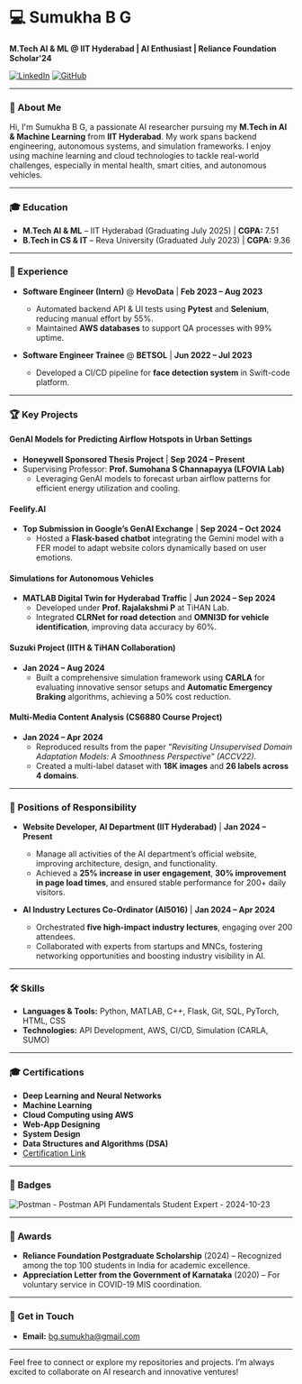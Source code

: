 # 💻 Sumukha B G  
**M.Tech AI & ML @ IIT Hyderabad | AI Enthusiast | Reliance Foundation Scholar'24**

[![LinkedIn](https://img.shields.io/badge/-Connect_on_LinkedIn-blue?style=flat&logo=linkedin&logoColor=white)](https://www.linkedin.com/in/sbgsumu/)  [![GitHub](https://img.shields.io/badge/-bg--sumu-black?style=flat&logo=github&logoColor=white)](https://github.com/bg-sumu)  

---

### 👋 About Me  
Hi, I'm Sumukha B G, a passionate AI researcher pursuing my **M.Tech in AI & Machine Learning** from **IIT Hyderabad**. My work spans backend engineering, autonomous systems, and simulation frameworks. I enjoy using machine learning and cloud technologies to tackle real-world challenges, especially in mental health, smart cities, and autonomous vehicles.

---

### 🎓 Education  
- **M.Tech AI & ML** – IIT Hyderabad (Graduating July 2025) | **CGPA:** 7.51  
- **B.Tech in CS & IT** – Reva University (Graduated July 2023) | **CGPA:** 9.36  

---

### 💼 Experience  
- **Software Engineer (Intern)** @ **HevoData** | **Feb 2023 – Aug 2023**  
  - Automated backend API & UI tests using **Pytest** and **Selenium**, reducing manual effort by 55%.  
  - Maintained **AWS databases** to support QA processes with 99% uptime.

- **Software Engineer Trainee** @ **BETSOL** | **Jun 2022 – Jul 2023**  
  - Developed a CI/CD pipeline for **face detection system** in Swift-code platform.

---

### 🏆 Key Projects  
#### GenAI Models for Predicting Airflow Hotspots in Urban Settings  
- **Honeywell Sponsored Thesis Project** | **Sep 2024 – Present**  
- Supervising Professor: **Prof. Sumohana S Channapayya (LFOVIA Lab)**  
  - Leveraging GenAI models to forecast urban airflow patterns for efficient energy utilization and cooling.

#### Feelify.AI  
- **Top Submission in Google’s GenAI Exchange** | **Sep 2024 – Oct 2024**  
  - Hosted a **Flask-based chatbot** integrating the Gemini model with a FER model to adapt website colors dynamically based on user emotions.

#### Simulations for Autonomous Vehicles  
- **MATLAB Digital Twin for Hyderabad Traffic** | **Jun 2024 – Sep 2024**  
  - Developed under **Prof. Rajalakshmi P** at TiHAN Lab.  
  - Integrated **CLRNet for road detection** and **OMNI3D for vehicle identification**, improving data accuracy by 60%.

#### Suzuki Project (IITH & TiHAN Collaboration)  
- **Jan 2024 – Aug 2024**  
  - Built a comprehensive simulation framework using **CARLA** for evaluating innovative sensor setups and **Automatic Emergency Braking** algorithms, achieving a 50% cost reduction.

#### Multi-Media Content Analysis (CS6880 Course Project)  
- **Jan 2024 – Apr 2024**  
  - Reproduced results from the paper *"Revisiting Unsupervised Domain Adaptation Models: A Smoothness Perspective" (ACCV22).*  
  - Created a multi-label dataset with **18K images** and **26 labels across 4 domains**.

---

### 📌 Positions of Responsibility  
- **Website Developer, AI Department (IIT Hyderabad)** | **Jan 2024 – Present**  
  - Manage all activities of the AI department’s official website, improving architecture, design, and functionality.  
  - Achieved a **25% increase in user engagement**, **30% improvement in page load times**, and ensured stable performance for 200+ daily visitors.

- **AI Industry Lectures Co-Ordinator (AI5016)** | **Jan 2024 – Apr 2024**  
  - Orchestrated **five high-impact industry lectures**, engaging over 200 attendees.  
  - Collaborated with experts from startups and MNCs, fostering networking opportunities and boosting industry visibility in AI.

---

### 🛠️ Skills  
- **Languages & Tools:** Python, MATLAB, C++, Flask, Git, SQL, PyTorch, HTML, CSS  
- **Technologies:** API Development, AWS, CI/CD, Simulation (CARLA, SUMO)  

---

### 🎓 Certifications  
- **Deep Learning and Neural Networks**  
- **Machine Learning**  
- **Cloud Computing using AWS**  
- **Web-App Designing**  
- **System Design**  
- **Data Structures and Algorithms (DSA)**  
- [Certification Link](https://drive.google.com/drive/folders/1Qk-Ops9a1q4bp_hopiF5f-IXRsQDwzsH)  

---

### 🏅 Badges  
![Postman - Postman API Fundamentals Student Expert - 2024-10-23](https://github.com/user-attachments/assets/6a471e2b-71ba-4e91-b94c-541fafd2265c)

---

### 🌟 Awards  
- **Reliance Foundation Postgraduate Scholarship** (2024) – Recognized among the top 100 students in India for academic excellence.  
- **Appreciation Letter from the Government of Karnataka** (2020) – For voluntary service in COVID-19 MIS coordination.

---

### 🔗 Get in Touch  
- **Email:** [bg.sumukha@gmail.com](mailto:bg.sumukha@gmail.com)

---

Feel free to connect or explore my repositories and projects. I’m always excited to collaborate on AI research and innovative ventures!
